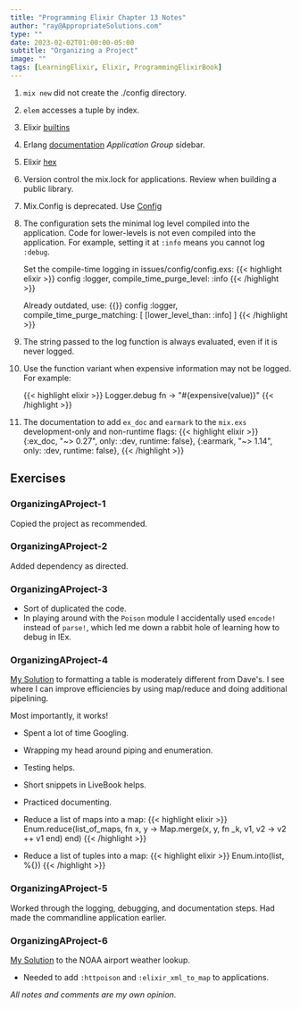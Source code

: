 ```yaml
---
title: "Programming Elixir Chapter 13 Notes"
author: "ray@AppropriateSolutions.com"
type: ""
date: 2023-02-02T01:00:00-05:00
subtitle: "Organizing a Project"
image: ""
tags: [LearningElixir, Elixir, ProgrammingElixirBook]
---
```




1. `mix new` did not create the ./config directory.

1. `elem` accesses a tuple by index.

1. Elixir [builtins](http://elixir-lang.org/docs.html)
1. Erlang [documentation](http://erlang.org/doc/) _Application Group_ sidebar.
1. Elixir [hex](https://hex.pm)

1. Version control the mix.lock for applications. Review when building a public library.

1. Mix.Config is deprecated. Use [Config](https://hexdocs.pm/elixir/1.14.3/Config.html)

1. The configuration sets the minimal log level compiled into the application.
   Code for lower-levels is not even compiled into the application.
   For example, setting it at `:info` means you cannot log `:debug`.

   Set the compile-time logging in issues/config/config.exs:
   {{< highlight elixir >}}
   config :logger,
      compile_time_purge_level: :info
   {{< /highlight >}}

   Already outdated, use:
   {{<highlight elixir >}}
   config :logger,
     compile_time_purge_matching: [
       [lower_level_than: :info]
     ]
   {{< /highlight >}}

1. The string passed to the log function is always evaluated, even if it is never logged.

1. Use the function variant when expensive information may not be logged.
   For example:

   {{< highlight elixir >}}
   Logger.debug fn -> "#{expensive(value)}"
   {{< /highlight >}}

1. The documentation to add `ex_doc` and `earmark` to the `mix.exs` development-only and non-runtime flags:
    {{< highlight elixir >}}
    {:ex_doc, "~> 0.27", only: :dev, runtime: false},
    {:earmark, "~> 1.14", only: :dev, runtime: false},
    {{< /highlight >}}

## Exercises

### OrganizingAProject-1
Copied the project as recommended.

### OrganizingAProject-2
Added dependency as directed.

### OrganizingAProject-3
- Sort of duplicated the code.
- In playing around with the `Poison` module I accidentally used `encode!` instead of `parse!`,
which led me down a rabbit hole of learning how to debug in IEx.

### OrganizingAProject-4
[My Solution](https://github.com/rgacote/ProgrammingElixirExercises/tree/OrganizingAProject-4/issues)
to formatting a table is moderately different from Dave's.
I see where I can improve efficiencies by using map/reduce and doing additional pipelining.

Most importantly, it works!

- Spent a lot of time Googling.
- Wrapping my head around piping and enumeration.
- Testing helps.
- Short snippets in LiveBook helps.
- Practiced documenting.

- Reduce a list of maps into a map:
  {{< highlight elixir >}}
  Enum.reduce(list_of_maps, fn x, y ->
    Map.merge(x, y, fn _k, v1, v2 -> v2 ++ v1 end)
  end)
  {{< /highlight >}}

- Reduce a list of tuples into a map:
  {{< highlight elixir >}}
  Enum.into(list, %{})
  {{< /highlight >}}

### OrganizingAProject-5
Worked through the logging, debugging, and documentation steps.
Had made the commandline application earlier.

### OrganizingAProject-6
[My Solution](https://github.com/rgacote/ProgrammingElixirExercises/tree/main/noaa)
to the NOAA airport weather lookup.

- Needed to add `:httpoison` and `:elixir_xml_to_map` to applications.

_All notes and comments are my own opinion._
